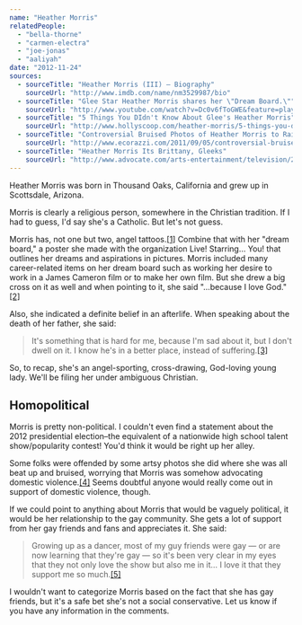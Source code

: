 ```yaml
---
name: "Heather Morris"
relatedPeople:
  - "bella-thorne"
  - "carmen-electra"
  - "joe-jonas"
  - "aaliyah"
date: "2012-11-24"
sources:
  - sourceTitle: "Heather Morris (III) – Biography"
    sourceUrl: "http://www.imdb.com/name/nm3529987/bio"
  - sourceTitle: "Glee Star Heather Morris shares her \"Dream Board.\""
    sourceUrl: "http://www.youtube.com/watch?v=Dc0v6fToGWE&feature=player_embedded"
  - sourceTitle: "5 Things You DIdn't Know About Glee's Heather Morris"
    sourceUrl: "http://www.hollyscoop.com/heather-morris/5-things-you-didnt-know-about-glees-heather-morris.html"
  - sourceTitle: "Controversial Bruised Photos of Heather Morris to Raise Money For Charity"
    sourceUrl: "http://www.ecorazzi.com/2011/09/05/controversial-bruised-photos-of-heather-morris-to-raise-money-for-charity/"
  - sourceTitle: "Heather Morris Its Brittany, Gleeks"
    sourceUrl: "http://www.advocate.com/arts-entertainment/television/2010/04/27/heather-morris-its-brittany-gleeks?page=0,2"
---
```


Heather Morris was born in Thousand Oaks, California and grew up in Scottsdale, Arizona.

Morris is clearly a religious person, somewhere in the Christian tradition. If I had to guess, I'd say she's a Catholic. But let's not guess.

Morris has, not one but two, angel tattoos.<a class="source-citation" href="http://www.imdb.com/name/nm3529987/bio" title="Heather Morris (III) – Biography">[1]</a> Combine that with her "dream board," a poster she made with the organization Live! Starring… You! that outlines her dreams and aspirations in pictures. Morris included many career-related items on her dream board such as working her desire to work in a James Cameron film or to make her own film. But she drew a big cross on it as well and when pointing to it, she said "…because I love God."<a class="source-citation" href="http://www.youtube.com/watch?v=Dc0v6fToGWE&feature=player_embedded" title="Glee Star Heather Morris shares her &quot;Dream Board.&quot;">[2]</a>

Also, she indicated a definite belief in an afterlife. When speaking about the death of her father, she said:

>It's something that is hard for me, because I'm sad about it, but I don't dwell on it. I know he's in a better place, instead of suffering.<a class="source-citation" href="http://www.hollyscoop.com/heather-morris/5-things-you-didnt-know-about-glees-heather-morris.html" title="5 Things You DIdn&apos;t Know About Glee&apos;s Heather Morris">[3]</a>

So, to recap, she's an angel-sporting, cross-drawing, God-loving young lady. We'll be filing her under ambiguous Christian.


## Homopolitical

Morris is pretty non-political. I couldn't even find a statement about the 2012 presidential election–the equivalent of a nationwide high school talent show/popularity contest! You'd think it would be right up her alley.

Some folks were offended by some artsy photos she did where she was all beat up and bruised, worrying that Morris was somehow advocating domestic violence.<a class="source-citation" href="http://www.ecorazzi.com/2011/09/05/controversial-bruised-photos-of-heather-morris-to-raise-money-for-charity/" title="Controversial Bruised Photos of Heather Morris to Raise Money For Charity">[4]</a> Seems doubtful anyone would really come out in support of domestic violence, though.

If we could point to anything about Morris that would be vaguely political, it would be her relationship to the gay community. She gets a lot of support from her gay friends and fans and appreciates it. She said:

>Growing up as a dancer, most of my guy friends were gay — or are now learning that they're gay — so it's been very clear in my eyes that they not only love the show but also me in it… I love it that they support me so much.<a class="source-citation" href="http://www.advocate.com/arts-entertainment/television/2010/04/27/heather-morris-its-brittany-gleeks?page=0,2" title="Heather Morris Its Brittany, Gleeks">[5]</a>

I wouldn't want to categorize Morris based on the fact that she has gay friends, but it's a safe bet she's not a social conservative. Let us know if you have any information in the comments.